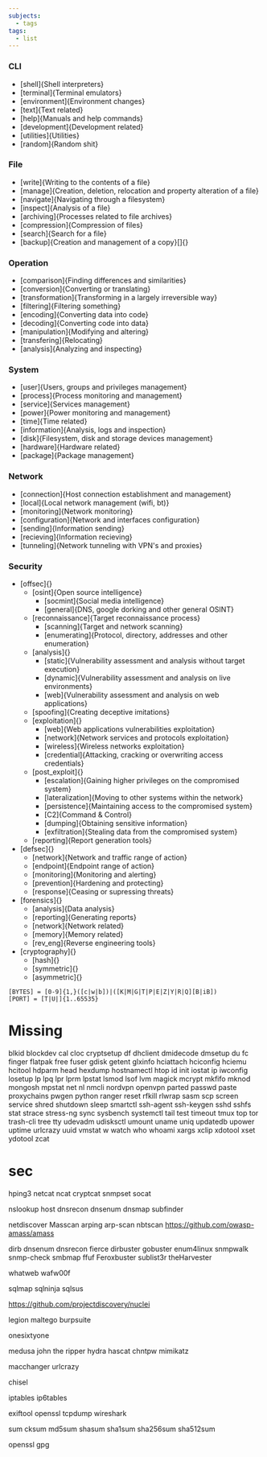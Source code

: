 ```yaml
---
subjects:
  - tags
tags:
  - list
---
```


### CLI
- [shell]{Shell interpreters}
- [terminal]{Terminal emulators}
- [environment]{Environment changes}
- [text]{Text related}
- [help]{Manuals and help commands}
- [development]{Development related}
- [utilities]{Utilities}
- [random]{Random shit}

### File
- [write]{Writing to the contents of a file}
- [manage]{Creation, deletion, relocation and property alteration of a file}
- [navigate]{Navigating through a filesystem}
- [inspect]{Analysis of a file}
- [archiving]{Processes related to file archives}
- [compression]{Compression of files}
- [search]{Search for a file}
- [backup]{Creation and management of a copy}[]{}

### Operation
- [comparison]{Finding differences and similarities}
- [conversion]{Converting or translating}
- [transformation]{Transforming in a largely irreversible way}
- [filtering]{Filtering something}
- [encoding]{Converting data into code}
- [decoding]{Converting code into data}
- [manipulation]{Modifying and altering}
- [transfering]{Relocating}
- [analysis]{Analyzing and inspecting}

### System
- [user]{Users, groups and privileges management}
- [process]{Process monitoring and management}
- [service]{Services management}
- [power]{Power monitoring and management}
- [time]{Time related}
- [information]{Analysis, logs and inspection}
- [disk]{Filesystem, disk and storage devices management}
- [hardware]{Hardware related}
- [package]{Package management}

### Network
- [connection]{Host connection establishment and management}
- [local]{Local network management (wifi, bt)}
- [monitoring]{Network monitoring}
- [configuration]{Network and interfaces configuration}
- [sending]{Information sending}
- [recieving]{Information recieving}
- [tunneling]{Network tunneling with VPN's and proxies}

### Security
- [offsec]{}
	- [osint]{Open source intelligence}
		- [socmint]{Social media intelligence}
		- [general]{DNS, google dorking and other general OSINT}
	- [reconnaissance]{Target reconnaissance process}
		- [scanning]{Target and network scanning}
		- [enumerating]{Protocol, directory, addresses and other enumeration}
	- [analysis]{}
		- [static]{Vulnerability assessment and analysis without target execution}
		- [dynamic]{Vulnerability assessment and analysis on live environments}
		- [web]{Vulnerability assessment and analysis on web applications}
	- [spoofing]{Creating deceptive imitations}
	- [exploitation]{}
		- [web]{Web applications vulnerabilities exploitation}
		- [network]{Network services and protocols exploitation}
		- [wireless]{Wireless networks exploitation}
		- [credential]{Attacking, cracking or overwriting access credentials}
	- [post_exploit]{}
		- [escalation]{Gaining higher privileges on the compromised system}
		- [lateralization]{Moving to other systems within the network}
		- [persistence]{Maintaining access to the compromised system}
		- [C2]{Command & Control}
		- [dumping]{Obtaining sensitive information}
		- [exfiltration]{Stealing data from the compromised system}
	- [reporting]{Report generation tools}
- [defsec]{}
	- [network]{Network and traffic range of action}
	- [endpoint]{Endpoint range of action}
	- [monitoring]{Monitoring and alerting}
	- [prevention]{Hardening and protecting}
	- [response]{Ceasing or supressing threats}
- [forensics]{}
	- [analysis]{Data analysis}
	- [reporting]{Generating reports}
	- [network]{Network related}
	- [memory]{Memory related}
	- [rev_eng]{Reverse engineering tools}
- [cryptography]{}
	- [hash]{}
	- [symmetric]{}
	- [asymmetric]{}

```
[BYTES] = [0-9]{1,}([c|w|b])|([K|M|G|T|P|E|Z|Y|R|Q][B|iB])
[PORT] = [T|U|]{1..65535}
```

# Missing

blkid
blockdev
cal
cloc
cryptsetup
df
dhclient
dmidecode
dmsetup
du
fc
finger
flatpak
free
fuser
gdisk
getent
glxinfo
hciattach
hciconfig
hciemu
hcitool
hdparm
head
hexdump
hostnamectl
htop
id
init
iostat
ip
iwconfig
losetup
lp
lpq
lpr
lprm
lpstat
lsmod
lsof
lvm
magick
mcrypt
mkfifo
mknod
mongosh
mpstat
net
nl
nmcli
nordvpn
openvpn
parted
passwd
paste
proxychains
pwgen
python
ranger
reset
rfkill
rlwrap
sasm
scp
screen
service
shred
shutdown
sleep
smartctl
ssh-agent
ssh-keygen
sshd
sshfs
stat
strace
stress-ng
sync
sysbench
systemctl
tail
test
timeout
tmux
top
tor
trash-cli
tree
tty
udevadm
udisksctl
umount
uname
uniq
updatedb
upower
uptime
urlcrazy
uuid
vmstat
w
watch
who
whoami
xargs
xclip
xdotool
xset
ydotool
zcat


# sec
hping3
netcat
ncat
cryptcat
snmpset
socat

nslookup
host
dnsrecon
dnsenum
dnsmap
subfinder

netdiscover
Masscan
arping
arp-scan
nbtscan
https://github.com/owasp-amass/amass

dirb
dnsenum
dnsrecon
fierce
dirbuster
gobuster
enum4linux
snmpwalk
snmp-check
smbmap
ffuf
Feroxbuster
sublist3r
theHarvester

whatweb
wafw00f

sqlmap
sqlninja
sqlsus

https://github.com/projectdiscovery/nuclei

legion
maltego
burpsuite

onesixtyone

medusa
john the ripper
hydra
hascat
chntpw
mimikatz

macchanger
urlcrazy

chisel

iptables
ip6tables


exiftool
openssl
tcpdump
wireshark


sum
cksum
md5sum
shasum
sha1sum
sha256sum
sha512sum

openssl
gpg
